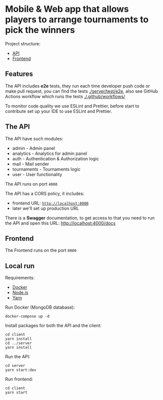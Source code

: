 # Mobile & Web app that allows players to arrange tournaments to pick the winners

Project structure:

- [API](#the-api)
- [Frontend](#frontend)

## Features

The API includes **e2e** tests, they run each time developer
push code or make pull request, you can find the tests
[./server/test/e2e](./server/test/e2e), also see GitHub Actions
workflow which runs the tests [./.github/workflows/](./.github/workflows/)

To monitor code quality we use ESLint and Prettier, before
start to contribute set up your IDE to use ESLint and
Prettier.

## The API

The API have such modules:

- admin - Admin panel
- analytics - Analytics for admin panel
- auth - Authentication & Authorization logic
- mail - Mail sender
- tournaments - Tournaments logic
- user - User functionality


The API runs on port `4000`

The API has a CORS policy, it includes:

- frontend URL: [`http://localhost:8000`](http://localhost:8000)
- later we'll set up production URL

There is a **Swagger** documentation, to get access to that
you need to run the API and open this URL: [http://localhost:4000/docs](http://localhost:4000/docs)

## Frontend

The Frontend runs on the port `8000`

[//]: # (// TODO write Frontend documentation)

## Local run

Requirements:

- [Docker](https://www.docker.com/)
- [Node.js](https://nodejs.org/en)
- [Yarn](https://yarnpkg.com/)

Run Docker (MongoDB database):

```shell
docker-compose up -d
```

Install packages for both the API and the client:

```shell
cd client
yarn install
cd ../server
yarn install
```

Run the API:

```shell
cd server
yarn start:dev
```

Run frontend:

```shell
cd client
yarn start
```

